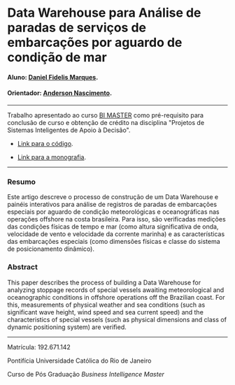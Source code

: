 # Data Warehouse para Análise de paradas de serviços de embarcações por aguardo de condição de mar

#### Aluno: [Daniel Fidelis Marques](https://github.com/danielfidelis).
#### Orientador: [Anderson Nascimento](https://github.com/insightds).

---

Trabalho apresentado ao curso [BI MASTER](https://ica.puc-rio.ai/bi-master) como pré-requisito para conclusão de curso e obtenção de crédito na disciplina "Projetos de Sistemas Inteligentes de Apoio à Decisão".

- [Link para o código](https://github.com/link_do_repositorio/nome_do_arquivo_de_codigo). <!-- Aguardando a disponibilização de repositório pela secretaria -->

- [Link para a monografia](https://link_da_monografia.com). <!-- Aguardando a disponibilização de repositório pela secretariaa -->


---

### Resumo
Este artigo descreve o processo de construção de um Data Warehouse e painéis interativos para análise de registros de paradas de embarcações especiais por aguardo de condição meteorológicas e oceanográficas nas operações offshore na costa brasileira. Para isso, são verificadas medições das condições físicas de tempo e mar (como altura significativa de onda, velocidade de vento e velocidade da corrente marinha) e as características das embarcações especiais (como dimensões físicas e classe do sistema de posicionamento dinâmico). 

### Abstract 

This paper describes the process of building a Data Warehouse for analyzing stoppage records of special vessels awaiting meteorological and oceanographic conditions in offshore operations off the Brazilian coast. For this, measurements of physical weather and sea conditions (such as significant wave height, wind speed and sea current speed) and the characteristics of special vessels (such as physical dimensions and class of dynamic positioning system) are verified.


---

Matrícula: 192.671.142

Pontifícia Universidade Católica do Rio de Janeiro

Curso de Pós Graduação *Business Intelligence Master*
